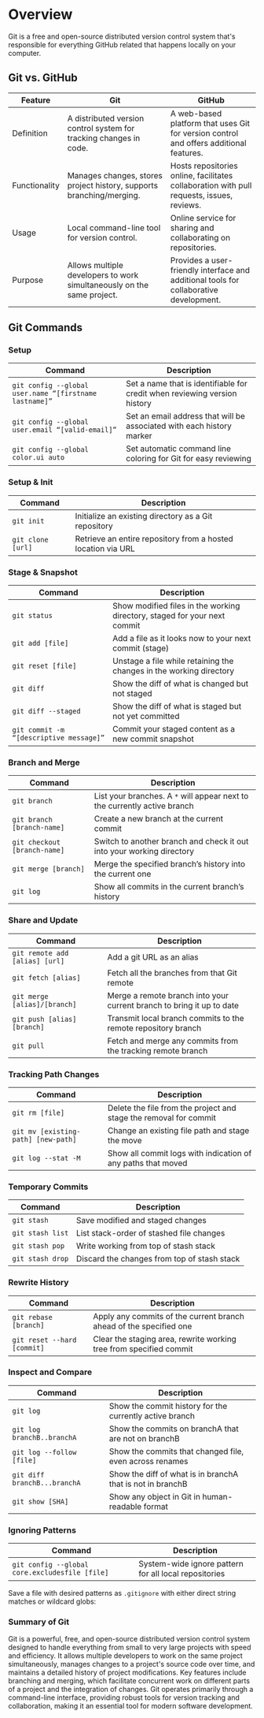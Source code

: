 # Overview
Git is a free and open-source distributed version control system that's responsible for everything GitHub related that happens locally on your computer.

## Git vs. GitHub

| Feature      | Git                                                                 | GitHub                                                                                   |
|--------------|---------------------------------------------------------------------|-----------------------------------------------------------------------------------------|
| Definition   | A distributed version control system for tracking changes in code.  | A web-based platform that uses Git for version control and offers additional features.   |
| Functionality| Manages changes, stores project history, supports branching/merging.| Hosts repositories online, facilitates collaboration with pull requests, issues, reviews.|
| Usage        | Local command-line tool for version control.                        | Online service for sharing and collaborating on repositories.                           |
| Purpose      | Allows multiple developers to work simultaneously on the same project.| Provides a user-friendly interface and additional tools for collaborative development.  |


## Git Commands

### Setup

| Command | Description |
|---------|-------------|
| `git config --global user.name “[firstname lastname]”` | Set a name that is identifiable for credit when reviewing version history |
| `git config --global user.email “[valid-email]”` | Set an email address that will be associated with each history marker |
| `git config --global color.ui auto` | Set automatic command line coloring for Git for easy reviewing |

### Setup & Init

| Command | Description |
|---------|-------------|
| `git init` | Initialize an existing directory as a Git repository |
| `git clone [url]` | Retrieve an entire repository from a hosted location via URL |

### Stage & Snapshot

| Command | Description |
|---------|-------------|
| `git status` | Show modified files in the working directory, staged for your next commit |
| `git add [file]` | Add a file as it looks now to your next commit (stage) |
| `git reset [file]` | Unstage a file while retaining the changes in the working directory |
| `git diff` | Show the diff of what is changed but not staged |
| `git diff --staged` | Show the diff of what is staged but not yet committed |
| `git commit -m “[descriptive message]”` | Commit your staged content as a new commit snapshot |

### Branch and Merge

| Command | Description |
|---------|-------------|
| `git branch` | List your branches. A `*` will appear next to the currently active branch |
| `git branch [branch-name]` | Create a new branch at the current commit |
| `git checkout [branch-name]` | Switch to another branch and check it out into your working directory |
| `git merge [branch]` | Merge the specified branch’s history into the current one |
| `git log` | Show all commits in the current branch’s history |

### Share and Update

| Command | Description |
|---------|-------------|
| `git remote add [alias] [url]` | Add a git URL as an alias |
| `git fetch [alias]` | Fetch all the branches from that Git remote |
| `git merge [alias]/[branch]` | Merge a remote branch into your current branch to bring it up to date |
| `git push [alias] [branch]` | Transmit local branch commits to the remote repository branch |
| `git pull` | Fetch and merge any commits from the tracking remote branch |

### Tracking Path Changes

| Command | Description |
|---------|-------------|
| `git rm [file]` | Delete the file from the project and stage the removal for commit |
| `git mv [existing-path] [new-path]` | Change an existing file path and stage the move |
| `git log --stat -M` | Show all commit logs with indication of any paths that moved |

### Temporary Commits

| Command | Description |
|---------|-------------|
| `git stash` | Save modified and staged changes |
| `git stash list` | List stack-order of stashed file changes |
| `git stash pop` | Write working from top of stash stack |
| `git stash drop` | Discard the changes from top of stash stack |

### Rewrite History

| Command | Description |
|---------|-------------|
| `git rebase [branch]` | Apply any commits of the current branch ahead of the specified one |
| `git reset --hard [commit]` | Clear the staging area, rewrite working tree from specified commit |

### Inspect and Compare

| Command | Description |
|---------|-------------|
| `git log` | Show the commit history for the currently active branch |
| `git log branchB..branchA` | Show the commits on branchA that are not on branchB |
| `git log --follow [file]` | Show the commits that changed file, even across renames |
| `git diff branchB...branchA` | Show the diff of what is in branchA that is not in branchB |
| `git show [SHA]` | Show any object in Git in human-readable format |

### Ignoring Patterns

| Command | Description |
|---------|-------------|
| `git config --global core.excludesfile [file]` | System-wide ignore pattern for all local repositories |

Save a file with desired patterns as `.gitignore` with either direct string matches or wildcard globs:

### Summary of Git
Git is a powerful, free, and open-source distributed version control system designed to handle everything from small to very large projects with speed and efficiency. It allows multiple developers to work on the same project simultaneously, manages changes to a project's source code over time, and maintains a detailed history of project modifications. Key features include branching and merging, which facilitate concurrent work on different parts of a project and the integration of changes. Git operates primarily through a command-line interface, providing robust tools for version tracking and collaboration, making it an essential tool for modern software development.

